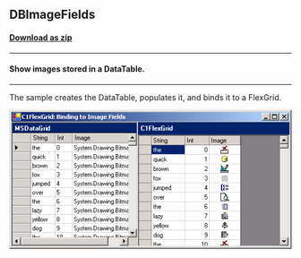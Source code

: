 ## DBImageFields
#### [Download as zip](https://grapecity.github.io/DownGit/#/home?url=https://github.com/GrapeCity/ComponentOne-WinForms-Samples/tree/master/NetFramework\FlexGrid\CS\DBImageField)
____
#### Show images stored in a DataTable.
____
The sample creates the DataTable, populates it, and binds it to a FlexGrid.

![screenshot](screenshot.PNG)
